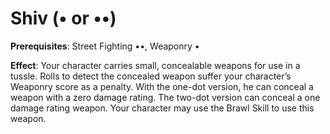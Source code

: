 # Shiv (• or ••) 
**Prerequisites**: Street Fighting ••, Weaponry • 

**Effect**: Your character carries small, concealable weapons for use in a tussle. Rolls to detect the concealed weapon suffer your character’s Weaponry score as a penalty. With the one-dot version, he can conceal a weapon with a zero damage rating. The two-dot version can conceal a one damage rating weapon. Your character may use the Brawl Skill to use this weapon.
